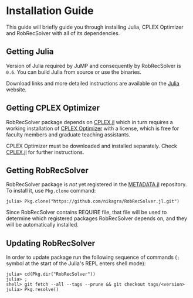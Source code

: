 # Installation Guide
This guide will briefly guide you through installing Julia, CPLEX Optimizer
and RobRecSolver with all of its dependencies.

## Getting Julia
Version of Julia required by JuMP and consequently by RobRecSolver is `0.6`. You
can build Julia from source or use the binaries.

Download links and more detailed instructions are available on the [Julia](https://julialang.org/) website.

## Getting CPLEX Optimizer
RobRecSolver package depends on [CPLEX.jl](https://github.com/JuliaOpt/CPLEX.jl)
which in turn requires a working installation of [CPLEX Optimizer](https://www.ibm.com/analytics/cplex-optimizer)
with a license, which is free for faculty members and graduate teaching assistants.

CPLEX Optimizer must be downloaded and installed separately. Check [CPLEX.jl](https://github.com/JuliaOpt/CPLEX.jl)
for further instructions.

## Getting RobRecSolver
RobRecSolver package is _not_ yet registered in the [METADATA.jl](https://github.com/JuliaLang/METADATA.jl) repository. To install it,
use `Pkg.clone` command:
```julia-repl
julia> Pkg.clone("https://github.com/nikagra/RobRecSolver.jl.git")
```

Since RobRecSolver contains REQUIRE file, that file will be used to determine which
registered packages RobRecSolver depends on, and they will be automatically installed.

## Updating RobRecSolver
In order to update package run the following sequence of commands (`;` symbol
at the start of the Julia's REPL enters shell mode):
```julia-repl
julia> cd(Pkg.dir("RobRecSolver"))
julia> ;
shell> git fetch --all --tags --prune && git checkout tags/<version>
julia> Pkg.resolve()
```
